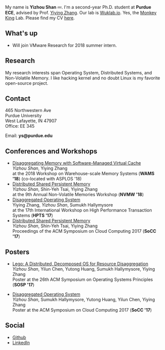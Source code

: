 My name is __Yizhou Shan__ :zzz:. I'm a second-year Ph.D. student at __Purdue ECE__,
advised by Prof. [Yiying Zhang](https://engineering.purdue.edu/~yiying/). Our lab is [Wuklab.io](http://wuklab.io). Yes, the [Monkey King](https://en.wikipedia.org/wiki/Sun_Wukong) Lab.
Please find my CV [here](https://lastweek.github.io/pubs/cv.pdf).

## What's up
- Will join VMware Research for 2018 summer intern.

## Research

My research interests span Operating System, Distributed Systems,
and Non-Volatile Memory. I like hacking kernel and no doubt Linux is my
favorite open-source project.


## Contact
465 Northwestern Ave  
Purdue University  
West Lafayette, IN 47907  
Office: EE 345  

Email: __ys@purdue.edu__

## Conferences and Workshops
* [Disaggregating Memory with Software-Managed Virtual Cache]()
<br> _Yizhou Shan_, Yiying Zhang
<br> at the 2018 Workshop on Warehouse-scale Memory Systems (__WAMS '18__) (co-located with ASPLOS '18)
* [Distributed Shared Persistent Memory](https://engineering.purdue.edu/WukLab/hotpot-socc17.pdf)
<br> _Yizhou Shan_, Shin-Yeh Tsai, Yiying Zhang
<br> at the 9th Annual Non-Volatile Memories Workshop (__NVMW '18__)
* [Disaggregated Operating System](http://hpts.ws/papers/2017/lego.pdf)
<br> Yiying Zhang, _Yizhou Shan_, Sumukh Hallymysore
<br> at the 17th International Workshop on High Performance Transaction Systems (__HPTS '17__)
* [Distributed Shared Persistent Memory](https://engineering.purdue.edu/WukLab/hotpot-socc17.pdf)
<br> _Yizhou Shan_, Shin-Yeh Tsai, Yiying Zhang
<br> Proceedings of the ACM Symposium on Cloud Computing 2017 (__SoCC '17__)


## Posters
* [Lego: A Distributed, Decomposed OS for Resource Disaggregation](https://lastweek.github.io/pubs/SOSP17-Lego-Poster.pdf)
<br> _Yizhou Shan_, Yilun Chen, Yutong Huang, Sumukh Hallymysore, Yiying Zhang
<br> Poster at the 26th ACM Symposium on Operating Systems Principles (__SOSP '17__)

* [Disaggregated Operating System](https://lastweek.github.io/pubs/SoCC17-Lego-Poster.pdf)
<br> _Yizhou Shan_, Sumukh Hallymysore, Yutong Huang, Yilun Chen, Yiying Zhang
<br> Poster at the ACM Symposium on Cloud Computing 2017 (__SoCC '17__)


## Social
* [Github](https://github.com/lastweek)
* [LinkedIn](https://www.linkedin.com/in/lastweek/)
